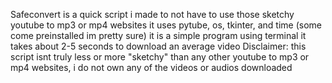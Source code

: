 Safeconvert is a quick script i made to not have to use those sketchy youtube to mp3 or mp4 websites
it uses pytube, os, tkinter, and time (some come preinstalled im pretty sure)
it is a simple program using terminal
it takes about 2-5 seconds to download an average video
Disclaimer: this script isnt truly less or more "sketchy" than any other youtube to mp3 or mp4 websites, i do not own any of the videos or audios downloaded